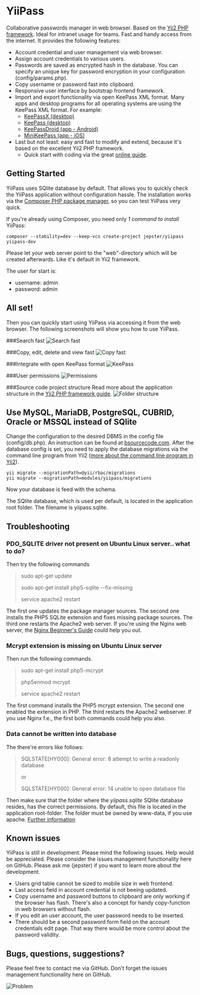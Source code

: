 YiiPass
===============

Collaborative passwords manager in web browser. Based on the [Yii2 PHP framework](http://www.yiiframework.com/).
Ideal for intranet usage for teams. Fast and handy access from the internet. It provides the following features:

* Account credential and user management via web browser.
* Assign account credentials to various users.
* Passwords are saved as encrypted hash in the database. You can specify an unique key for password encryption in
your configuration (config/params.php).
* Copy username or password fast into clipboard.
* Responsive user interface by bootstrap frontend framework.
* Import and export functionality via open KeePass XML format. Many apps and desktop programs for all operating
systems are using the KeePass XML format. For example:
    * [KeePassX (desktop)](https://www.keepassx.org/)
    * [KeePass (desktop)](http://keepass.info/)
    * [KeePassDroid (app - Android)](https://play.google.com/store/apps/details?id=com.android.keepass&hl=en)
    * [MiniKeePass (app - iOS)](https://itunes.apple.com/en/app/minikeepass-secure-password/id451661808?mt=8)
* Last but not least: easy and fast to modify and extend, because it's based on the excellent Yii2 PHP framework.
    * Quick start with coding via the great [online guide](http://www.yiiframework.com/doc-2.0/guide-index.html).

Getting Started
------------------

YiiPass uses SQlite database by default. That allows you to quickly check the YiiPass application without configuration
hassle. The installation works via the [Composer PHP package manager](https://getcomposer.org/), so you can test
YiiPass very quick.

If you're already using Composer, you need only _1 command to install_ YiiPass:

```
composer --stability=dev --keep-vcs create-project jepster/yiipass yiipass-dev
```

Please let your web server point to the "web"-directory which will be created afterwards. Like it's default in Yii2
framework. 

The user for start is:
* username: admin
* password: admin

All set!
-----------------------

Then you can quickly start using YiiPass via accessing it from the web browser. The following screenshots
will show you how to use YiiPass.

###Search fast
![Search fast](http://preview.intellipass.it/github-images/search.png)

###Copy, edit, delete and view fast
![Copy fast](http://preview.intellipass.it/github-images/copy-fast2.png)

###Integrate with open KeePass format
![KeePass](http://preview.intellipass.it/github-images/keepass.png)

###User permissions
![Permissions](http://preview.intellipass.it/github-images/permissions.png)

###Source code project structure
Read more about the application structure in the [Yii2 PHP framework guide](http://www.yiiframework.com/doc-2.0/guide-start-workflow.html#application-structure).
![Folder structure](http://preview.intellipass.it/github-images/folder-structure.png)

Use MySQL, MariaDB, PostgreSQL, CUBRID, Oracle or MSSQL instead of SQlite
-----------------------

Change the configuration to the desired DBMS in the config file (config/db.php). An instruction can be found at 
[bsourcecode.com](http://www.bsourcecode.com/yiiframework2/yii2-0-database-connection/). After the database config is
set, you need to apply the database migrations via the command line program from Yii2 ([more about the command line
program in Yii2](http://www.yiiframework.com/doc-2.0/guide-tutorial-console.html)).
```
yii migrate --migrationPath=@yii/rbac/migrations
yii migrate --migrationPath=modules/yiipass/migrations
```
Now your database is feed with the schema.

The SQlite database, which is used per default, is located in the application root folder. The filename is yiipass.sqlite.

Troubleshooting
-----------------------

### PDO_SQLITE driver not present on Ubuntu Linux server.. what to do?

Then try the following commands

> sudo apt-get update
>
> sudo apt-get install php5-sqlite --fix-missing
>
> service apache2 restart

The first one updates the package manager sources. The second one installs the PHP5 SQLite extension and fixes missing
package sources. The third one restarts the Apache2 web server. If you're using the Nginx web server, the
[Nginx Beginner's Guide](http://nginx.org/en/docs/beginners_guide.html) could help you out.

### Mcrypt extension is missing on Ubuntu Linux server

Then run the following commands.

> sudo apt-get install php5-mcrypt
>
> php5enmod mcrypt
>
> service apache2 restart

The first command installs the PHP5 mcrypt extension. The second one enabled the extension in PHP. The third restarts
the Apache2 webserver. If you use Nginx f.e., the first both commands could help you also.

### Data cannot be written into database 

The there're errors like follows:


> SQLSTATE[HY000]: General error: 8 attempt to write a readonly database
>
> or
>
> SQLSTATE[HY000]: General error: 14 unable to open database file

Then make sure that the folder where the _yiipass.sqlite_ SQlite database resides, has the correct permissions. By
default, this file is located in the application root-folder. The folder must be owned by www-data, if you use apache. 
[Further information](http://www.dragonbe.com/2014/01/pdo-sqlite-error-unable-to-open.html)


Known issues
-----------------------

YiiPass is still in development. Please mind the following issues. Help would be appreciated. Please consider
the issues management functionality here on GitHub. Please ask me (jepster) if you want to learn more about the
development.
* Users grid table cannot be sized to mobile size in web frontend.
* Last access field in account credential is not beeing updated.
* Copy username and password buttons to clipboard are only working if the browser has flash. There's also a concept for
handy copy-function in web browsers without flash.
* If you edit an user account, the user password needs to be inserted.
* There should be a second password form field on the account credentials edit page. That way there would be more
control about the password validity.

Bugs, questions, suggestions?
-----------------------

Please feel free to contact me via GitHub. Don't forget the issues management functionality here on GitHub.

![Problem](http://preview.intellipass.it/github-images/problem.jpg)

